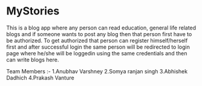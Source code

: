 # MyStories
This is a blog app where any person can read education, general life related blogs and if someone wants to post any blog then that person first have to be authorized.
To get authorized that person can register himself/herself first and after successful login the same person will be redirected to login page where he/she will be loggedin using the same credentials and then can write blogs here.

Team Members :-
1.Anubhav Varshney
2.Somya ranjan singh
3.Abhishek Dadhich
4.Prakash Vanture

